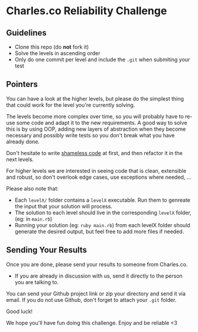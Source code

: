 # Charles.co Reliability Challenge

## Guidelines

- Clone this repo (do **not** fork it)
- Solve the levels in ascending order
- Only do one commit per level and include the `.git` when submiting your test

## Pointers

You can have a look at the higher levels, but please do the simplest thing that could work for the level you're currently solving.

The levels become more complex over time, so you will probably have to re-use some code and adapt it to the new requirements.
A good way to solve this is by using OOP, adding new layers of abstraction when they become necessary and possibly write tests so you don't break what you have already done.

Don't hesitate to write [shameless code](http://red-badger.com/blog/2014/08/20/i-spent-3-days-with-sandi-metz-heres-what-i-learned/) at first, and then refactor it in the next levels.

For higher levels we are interested in seeing code that is clean, extensible and robust, so don't overlook edge cases, use exceptions where needed, ...

Please also note that:

- Each `levelX/` folder contains a `levelX` executable. Run them to genreate the input that your solution will process.
- The solution to each level should live in the corresponding `levelX` folder, (eg: in `main.rb`)
- Running your solution (eg: `ruby main.rb`) from each levelX folder should generate the desired output, but feel free to add more files if needed.

## Sending Your Results

Once you are done, please send your results to someone from Charles.co.

- If you are already in discussion with us, send it directly to the person you are talking to.

You can send your Github project link or zip your directory and send it via email.
If you do not use Github, don't forget to attach your `.git` folder.

Good luck!

We hope you'll have fun doing this challenge. Enjoy and be reliable <3



